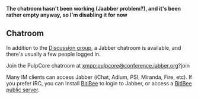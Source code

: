 **The chatroom hasn't been working (Jaabber problem?), and it's been rather empty anyway, so I'm disabling it for now**

## Chatroom ##
In addition to the [Discussion group](http://groups.google.com/group/pulpcore), a Jabber chatroom is available, and there's usually a few people logged in.

Join the PulpCore chatroom at <a href='xmpp:pulpcore@conference.jabber.org?join'>xmpp:pulpcore@conference.jabber.org?join</a>

Many IM clients can access Jabber (iChat, Adium, PSI, Miranda, Fire, etc). If you prefer IRC, you can install [BitlBee](http://www.bitlbee.org/) to login to Jabber, or access a [BitlBee public server](http://www.bitlbee.org/main.php/servers.html).